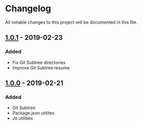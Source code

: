 # Changelog
All notable changes to this project will be documented in this file.

## [1.0.1] - 2019-02-23

### Added
- Fix Git Subtree directories
- Improve Git Subtree resume

## [1.0.0] - 2019-02-21

### Added
- Git Subtree
- Package.json utilites
- Js utilities


[1.0.1]: https://github.com/articstudio/js-bin/releases/tag/1.0.1
[1.0.0]: https://github.com/articstudio/js-bin/releases/tag/1.0.0